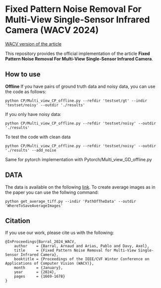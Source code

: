 # Fixed Pattern Noise Removal For Multi-View Single-Sensor Infrared Camera (WACV 2024)

[WACV version  of the article](https://openaccess.thecvf.com/content/WACV2024/papers/Barral_Fixed_Pattern_Noise_Removal_for_Multi-View_Single-Sensor_Infrared_Camera_WACV_2024_paper.pdf)

This repository provides the official implementation of the article **Fixed Pattern Noise Removal For Multi-View Single-Sensor Infrared Camera**.

## How to use

**Offline**
If you have pairs of ground truth data and noisy data, you can use the code as follows:
``` 
python CP/Multi_view_CP_offline.py --refdir 'testset/gt' --indir 'testset/noisy' --outdir './results'
```
If you only have noisy data:
``` 
python CP/Multi_view_CP_offline.py --refdir 'testset/noisy' --outdir './results'
```
To test the code with clean data
``` 
python CP/Multi_view_CP_offline.py --refdir 'testset/noisy' --outdir './results' --add_noise
```

Same for pytorch implementation with Pytorch/Multi_view_GD_offline.py

## DATA
The data is available on the following [link](https://zenodo.org/records/13935908).
To create average images as in the paper you can use the follwing command:

``` 
python get_average_tiff.py --indir 'PathOfTheData' --outdir 'WhereToSaveAverageImages'
```

## Citation
If you use our work, please cite us with the following:
```
@InProceedings{Barral_2024_WACV,
    author    = {Barral, Arnaud and Arias, Pablo and Davy, Axel},
    title     = {Fixed Pattern Noise Removal for Multi-View Single-Sensor Infrared Camera},
    booktitle = {Proceedings of the IEEE/CVF Winter Conference on Applications of Computer Vision (WACV)},
    month     = {January},
    year      = {2024},
    pages     = {1669-1678}
}
```
